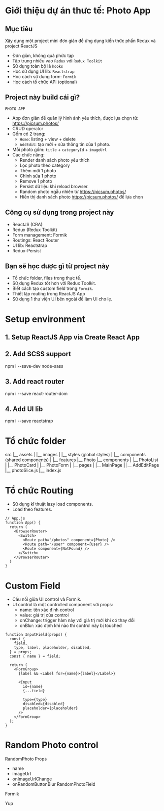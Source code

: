 # Giới thiệu dự án thưc tế: Photo App

## Mục tiêu

Xây dựng một project mini đơn giản để ứng dụng kiến thức phần Redux và project ReactJS

- Đơn giản, không quá phức tạp
- Tập trung nhiều vào `Redux` với `Redux Toolkit`
- Sử dụng toàn bộ là `hooks`
- Học sử dụng UI lib: `Reactstrap`
- Học cách sử dụng form: `Formik`
- Học cách tổ chức API (optional)

## Project này build cái gì?

`PHOTO APP`

- App đơn giản để quản lý hình ảnh yêu thích, được lựa chọn từ: https://picsum.photos/
- CRUD operator
- Gồm có 2 trang:
  - `Home`: listing + view + delete
  - `AddEdit`: tạo mới + sửa thông tin của 1 photo.
- Mỗi photo gồm: `title` + `categoryId` + `imageUrl`
- Các chức năng:
  - Render danh sách photo yêu thích
  - Lọc photo theo category
  - Thêm mới 1 photo
  - Chỉnh sửa 1 photo
  - Remove 1 photo
  - Persist dữ liệu khi reload browser.
  - Random photo ngẫu nhiên từ https://picsum.photos/
  - Hiển thị danh sách photo https://picsum.photos/ để lựa chọn

## Công cụ sử dụng trong project này

- ReactJS (CRA)
- Redux (Redux Toolkit)
- Form management: Formik
- Routings: React Router
- UI lib: Reactstrap
- Redux-Persist

## Bạn sẽ học được gì từ project này

- Tổ chức folder, files trong thực tế.
- Sử dụng Redux tốt hơn với Redux Toolkit.
- Biết cách tạo custom field trong `Formik`.
- Thiết lập routing trong ReactJS App
- Sử dụng 1 thư viện UI bên ngoài để làm UI cho lẹ.


# Setup environment

## 1. Setup ReactJS App via Create React App

## 2. Add SCSS support
npm i --save-dev node-sass

## 3. Add react router
npm i --save react-router-dom

## 4. Add UI lib
npm i --save reactstrap

# Tổ chức folder

src
|__ assets
|  |__ images
|  |__ styles (global styles)
|
|__ components (shared components)
|
|__ features
  |__ Photo
    |__ components
    |  |__ PhotoList
    |  |__ PhotoCard
    |  |__ PhotoForm
    |
    |__ pages
    |  |__ MainPage
    |  |__ AddEditPage
    |__ photoSlice.js
    |__ index.js

# Tổ chức Routing

- Sử dụng kĩ thuật lazy load components.
- Load theo features.

```
// App.js
function App() {
  return (
    <BrowserRouter>
      <Switch>
        <Route path="/photos" component={Photo} />
        <Route path="/user" component={User} />
        <Route component={NotFound} />
      </Switch>
    </BrowserRouter>
  )
}
```

# Custom Field

- Cầu nối giữa UI control và Formik.
- UI control là một controlled component với props:
  - name: tên xác định control
  - value: giá trị của control
  - onChange: trigger hàm này với giá trị mới khi có thay đổi
  - onBlur: xác định khi nào thì control này bị touched

```
function InputField(props) {
  const {
    field,
    type, label, placeholder, disabled,
  } = props;
  const { name } = field;

  return (
    <FormGroup>
      {label && <Label for={name}>{label}</Label>}

      <Input
        id={name}
        {...field}

        type={type}
        disabled={disabled}
        placeholder={placeholder}
      />
    </FormGroup>
  );
}
```

# Random Photo control

RandomPhoto Props

  - name
  - imageUrl
  - onImageUrlChange
  - onRandomButtonBlur
RandomPhotoField

Formik

Yup